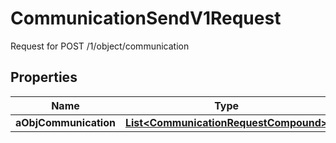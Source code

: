 

# CommunicationSendV1Request

Request for POST /1/object/communication

## Properties

| Name | Type | Description | Notes |
|------------ | ------------- | ------------- | -------------|
|**aObjCommunication** | [**List&lt;CommunicationRequestCompound&gt;**](CommunicationRequestCompound.md) |  |  |



